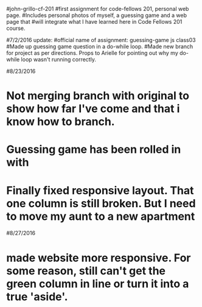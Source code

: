 #john-grillo-cf-201
#first assignment for code-fellows 201, personal web page.
#Includes personal photos of myself, a guessing game and a web page that
#will integrate what I have learned here in Code Fellows 201 course.

#7/2/2016 update:
#official name of assignment: guessing-game js class03
#Made up guessing game question in a do-while loop.
#Made new branch for project as per directions. Props to Arielle for pointing out why my do-while loop wasn't running correctly.


#8/23/2016
# Not merging branch with original to show how far I've come and that i know how to branch.
# Guessing game has been rolled in with
# Finally fixed responsive layout. That one column is still broken. But I need to move my aunt to a new apartment

#8/27/2016
# made website more responsive. For some reason, still can't get the green column in line or turn it into a true 'aside'.
